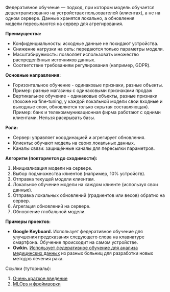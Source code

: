Федеративное обучение — подход, при котором модель обучается децентрализованно на устройствах пользователей (клиентах), а не на одном сервере. 
Данные хранятся локально, а обновления модели пересылаются на сервер для агрегирования.

**Преимущества:**
- Конфиденциальность: исходные данные не покидают устройства.
- Снижение нагрузки на сеть: передаются только параметры модели.
- Масштабируемость: позволяет использовать множество распределённых источников данных.
- Соответствие требованиям регулирования (например, GDPR).

**Основные направления:**
- Горизонтальное обучение - одинаковые признаки, разные объекты.
  Пример: разные магазины с одинаковыми признаками продаж
- Вертикальное обучение - одинаковые объекты, разные признаки (похоже на fine-tuning, у каждой локальной модели свои входные и выходные слои, обновляется только скрытая составляющая).
  Пример: банк и телекоммуникационная фирма работают с одними клиентами. Нельзя раскрывать базы.

**Роли:**
- Сервер: управляет координацией и агрегирует обновления.
- Клиенты: обучают модель на своих локальных данных.
- Каналы связи: защищённые каналы для пересылки параметров.

**Алгоритм (повторяется до сходимости):**
1) Инициализация модели на сервере.
2) Выбор подмножества клиентов (например, 10% устройств).
3) Отправка текущей модели клиентам.
4) Локальное обучение модели на каждом клиенте (используя свои данные).
5) Отправка локальных обновлений (градиентов или весов) обратно на сервер.
6) Агрегация обновлений на сервере.
7) Обновление глобальной модели.

**Примеры проектов:**
- **Google Keyboard.** Использует федеративное обучение для улучшения предсказания следующего слова на клавиатуре смартфона. Обучение происходит на самом устройстве. 
- **Owkin.** [Использует федеративное обучение для анализа медицинских данных](https://www.owkin.com/newsfeed/owkin-and-cancerlinq-collaborate-to-use-federated-learning-on-real-world-oncology-data-in-a-study-to-understand-lung-cancer-treatment) из разных больниц для разработки новых методов лечения рака.

Ссылки (туториалы):
1. [Очень краткое введение](https://habr.com/ru/companies/skillfactory/articles/880416/)
2. [MLOps и фреймворки](https://bigdataschool.ru/blog/what-is-federated-machine-learning.html?ysclid=magzsvczrg333180667)